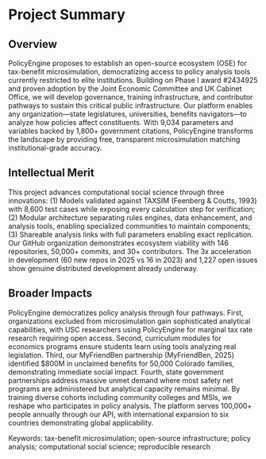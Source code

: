 # Project Summary

## Overview
PolicyEngine proposes to establish an open-source ecosystem (OSE) for tax-benefit microsimulation, democratizing access to policy analysis tools currently restricted to elite institutions. Building on Phase I award #2434925 and proven adoption by the Joint Economic Committee and UK Cabinet Office, we will develop governance, training infrastructure, and contributor pathways to sustain this critical public infrastructure. Our platform enables any organization—state legislatures, universities, benefits navigators—to analyze how policies affect constituents. With 9,034 parameters and variables backed by 1,800+ government citations, PolicyEngine transforms the landscape by providing free, transparent microsimulation matching institutional-grade accuracy.

## Intellectual Merit
This project advances computational social science through three innovations: (1) Models validated against TAXSIM (Feenberg & Coutts, 1993) with 8,600 test cases while exposing every calculation step for verification; (2) Modular architecture separating rules engines, data enhancement, and analysis tools, enabling specialized communities to maintain components; (3) Shareable analysis links with full parameters enabling exact replication. Our GitHub organization demonstrates ecosystem viability with 146 repositories, 50,000+ commits, and 30+ contributors. The 3x acceleration in development (60 new repos in 2025 vs 16 in 2023) and 1,227 open issues show genuine distributed development already underway.

## Broader Impacts
PolicyEngine democratizes policy analysis through four pathways. First, organizations excluded from microsimulation gain sophisticated analytical capabilities, with USC researchers using PolicyEngine for marginal tax rate research requiring open access. Second, curriculum modules for economics programs ensure students learn using tools analyzing real legislation. Third, our MyFriendBen partnership (MyFriendBen, 2025) identified $800M in unclaimed benefits for 50,000 Colorado families, demonstrating immediate social impact. Fourth, state government partnerships address massive unmet demand where most safety net programs are administered but analytical capacity remains minimal. By training diverse cohorts including community colleges and MSIs, we reshape who participates in policy analysis. The platform serves 100,000+ people annually through our API, with international expansion to six countries demonstrating global applicability.

Keywords: tax-benefit microsimulation; open-source infrastructure; policy analysis; computational social science; reproducible research